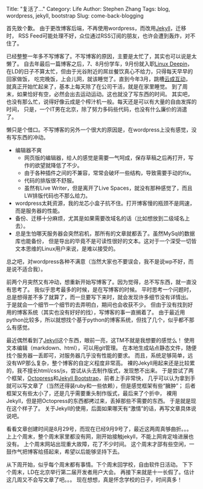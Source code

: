 Title: "复活了..."
Category: Life
Author: Stephen Zhang
Tags: blog, wordpress, jekyll, bootstrap
Slug: come-back-blogging

首先致个歉。
由于更改博客后端，不再使用wordpress，而改用[Jekyll][1]，迁移时，
RSS Feed可能处理不好，众位通过RSS订阅的朋友，也许会遭到轰炸，对不住了。

已经整整一年多不写博客了。不写博客的原因，主要是太忙了，其实也可以说是太懒了。
自去年最后一篇博客之后，7、8月份学车，9月份就入职[Linux Deepin][4]，
在LD的日子不算太忙，但由于光谷附近的屌丝餐饮真心不给力，只得每天早早的回家做饭，
吃完晚饭，上会儿网，就该睡觉了。直到今年3月，跳槽[云成互动][5]，
就真正开始忙起来了，基本上每天除了在公司干活，就是在家里睡觉。
到了周末，如果恰好有空，必然会出去运动运动。这也就没了写东西的时间。
其实吧，也没有那么忙，说得好像云成是个榨汁机一般。每天还是可以有大量的自由发挥的时间，
只是，一个IT男在北京，除了努力多码些代码，也没有什么廉价的消遣了。

懒只是个借口。不写博客的另外一个很大的原因是，在wordpress上没有感觉，没有写东西的冲动。

* 编辑器不爽
    * 网页版的编辑器，给人的感觉是需要一气呵成，保存草稿之后再打开，写作的欲望就降低了不少。
    * 由于各种插件之间的不兼容，常常会破坏一些结构，导致需要手动的fix。
    * 代码的排版很不舒服。
    * 虽然有Live Writer，但是离开了Live Spaces，就没有那种感觉了，而且LW排版代码也不那么给力。
* wordpress太耗资源，我的龙芯小盒子抗不住。打开博客慢的瓶颈不是网速，而是服务器的性能。
* 备份、迁移十分麻烦，尤其是如果需要改域名的话（比如想放到二级域名上去）。
* 总是生怕哪天服务器会突然宕机，那所有的文章就都丢了。虽然MySql的数据库也能备份，
  但是导出的毕竟不是可读性很好的文本。这对于一个深受一切皆文本思维的Linux用户来说，是难以接受的。

总之吧，对wordpress各种不满意（当然大家也不要误会，我不是说wp不好，而是说不适合我）。

前两个月突然又有冲动，想重新开始写博客了。因为觉得，总不写东西，就一直没有思考了。
我似乎思考最多的时候，是在写博客的时候。
平时思考一个问题时，总是想得差不多了就算了，而一旦要写下来时，就会发现许多细节没有详情出。
于是就会一个细节一个细节的去弄明白，期间也会收获不少。
但由于没有找到好用的博客系统（其实也没有好好的找），写博客的事一直搁着了。
由于最近用python比较多，所以就想找个基于python的博客系统，但找了几个，似乎都不那么有感觉。

最近偶然看到了[Jekyll][1]这个东西，眼前一亮，这TM不就是我想要的感觉么！
使用文本编辑（markdown、html），可以用git管理。
在本地生成站点静态文件，随便找个服务器一丢即可，对服务器几乎没有性能的要求。
而且，系统足够简单，远没有WP那么复杂，整个博客的自定义程度非常高。
裸的Jekyll用起来还是比较累的，我不擅长html/css/js，尝试从头去制作版式，发现憋不出来。
于是尝试了两个框架，[Octopress][2]和[Jekyll Bootstrap][3]，前者上手非常快，
几乎可以认为拿到手就可以写文章了（当然还得装ruby和一些依赖），但是感觉框架有些“臃肿”；
后者框架又有些太小了，还是几乎需要重头制作版式，最后来了个折中，
裸用Jekyll，但是把Octopress的东西都拷过来，丢掉那些不需要的东西。
于是就是现在这个样子了。
关于Jekyll的使用，后面如果哪天有“激情”的话，再写文章具体说说吧。

看看文章创建时间是8月29号，而现在已经9月9号了，最近这两周真够曲折。。。
上上个周末，整个周末家里都没有网，刚开始接触jekyll，不能上网肯定啥进展也没有。
上个周末网站出现重大故障，花了不少时间。
这个周末才邵有些空闲，一鼓作气把博客给搭起来，希望以后能够坚持下去。

从下周开始，似乎每个周末都有事情。下个周末回学校，自由软件日活动。
下下个周末，LD在北京举行第二届开发者用户大会。
再接下来就是十一长假了。估计这几周又不会写文章了吧。。。
现在想想，真是怀念学校的日子，时间真多！


[1]: http://jekyllrb.com/  "Jekyll"
[2]: http://octopress.org/ "Octopress"
[3]: http://jekyllbootstrap.com/ "Jekyll Bootstrap"
[4]: http://www.linuxdeepin.com/
[5]: http://www.cloudacc-inc.com/
